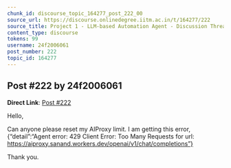 ```yaml
---
chunk_id: discourse_topic_164277_post_222_00
source_url: https://discourse.onlinedegree.iitm.ac.in/t/164277/222
source_title: Project 1 - LLM-based Automation Agent - Discussion Thread [TDS Jan 2025]
content_type: discourse
tokens: 99
username: 24f2006061
post_number: 222
topic_id: 164277
---
```


## Post #222 by 24f2006061

**Direct Link**: [Post #222](https://discourse.onlinedegree.iitm.ac.in/t/164277/222)

Hello,

Can anyone please reset my AIProxy limit. I am getting this error, {“detail”:“Agent error: 429 Client Error: Too Many Requests for url: https://aiproxy.sanand.workers.dev/openai/v1/chat/completions”}

Thank you.
